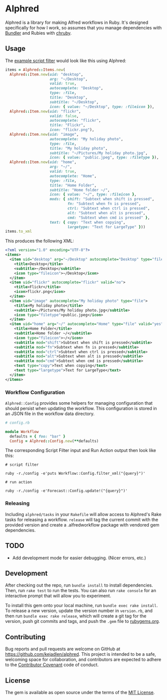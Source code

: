# Alphred

Alphred is a library for making Alfred workflows in Ruby. It's designed
specifically for how I work, so assumes that you manage dependencies with
[Bundler][bundler] and Rubies with [chruby][chruby].

[bundler]: http://bundler.io/
[chruby]: https://github.com/postmodern/chruby

## Usage

The [example script filter][scriptfilter] would look like this using Alphred:

[scriptfilter]: https://www.alfredapp.com/help/workflows/inputs/script-filter/

``` ruby
items = Alphred::Items.new(
  Alphred::Item.new(uid: "desktop",
                    arg: "~/Desktop",
                    valid: true,
                    autocomplete: "Desktop",
                    type: :file,
                    title: "Desktop",
                    subtitle: "~/Desktop",
                    icon: { value: "~/Desktop", type: :fileicon }),
  Alphred::Item.new(uid: "flickr",
                    valid: false,
                    autocomplete: "flickr",
                    title: "Flickr",
                    icon: "flickr.png"),
  Alphred::Item.new(uid: "image",
                    autocomplete: "My holiday photo",
                    type: :file,
                    title: "My holiday photo",
                    subtitle: "~/Pictures/My holiday photo.jpg",
                    icon: { value: "public.jpeg", type: :filetype }),
  Alphred::Item.new(uid: "home",
                    arg: "~/",
                    valid: true,
                    autocomplete: "Home",
                    type: :file,
                    title: "Home Folder",
                    subtitle: "Home folder ~/",
                    icon: { value: "~/", type: :fileicon },
                    mods: { shift: "Subtext when shift is pressed",
                            fn: "Subtext when fn is pressed",
                            ctrl: "Subtext when ctrl is pressed",
                            alt: "Subtext when alt is pressed",
                            cmd: "Subtext when cmd is pressed" },
                    text: { copy: "Text when copying",
                            largetype: "Text for LargeType" }))
items.to_xml
```

This produces the following XML:

``` xml
<?xml version="1.0" encoding="UTF-8"?>
<items>
  <item uid="desktop" arg="~/Desktop" autocomplete="Desktop" type="file" valid="yes">
    <title>Desktop</title>
    <subtitle>~/Desktop</subtitle>
    <icon type="fileicon">~/Desktop</icon>
  </item>
  <item uid="flickr" autocomplete="flickr" valid="no">
    <title>Flickr</title>
    <icon>flickr.png</icon>
  </item>
  <item uid="image" autocomplete="My holiday photo" type="file">
    <title>My holiday photo</title>
    <subtitle>~/Pictures/My holiday photo.jpg</subtitle>
    <icon type="filetype">public.jpeg</icon>
  </item>
  <item uid="home" arg="~/" autocomplete="Home" type="file" valid="yes">
    <title>Home Folder</title>
    <subtitle>Home folder ~/</subtitle>
    <icon type="fileicon">~/</icon>
    <subtitle mod="shift">Subtext when shift is pressed</subtitle>
    <subtitle mod="fn">Subtext when fn is pressed</subtitle>
    <subtitle mod="ctrl">Subtext when ctrl is pressed</subtitle>
    <subtitle mod="alt">Subtext when alt is pressed</subtitle>
    <subtitle mod="cmd">Subtext when cmd is pressed</subtitle>
    <text type="copy">Text when copying</text>
    <text type="largetype">Text for LargeType</text>
  </item>
</items>
```

### Workflow Configuration

`Alphred::Config` provides some helpers for managing configuration that should
persist when updating the workflow. This configuration is stored in an JSON
file in the workflow data directory.

``` ruby
# config.rb

module Workflow
  defaults = { foo: "bar" }
  Config = Alphred::Config.new(**defaults)
```

The corresponding Script Filter input and Run Action output then look like this:

``` shell
# script filter

ruby -r./config -e'puts Workflow::Config.filter_xml("{query}")'
```

``` shell
# run action

ruby -r./config -e'Forecast::Config.update!("{query}")'
```

### Releasing

Including `alphred/tasks` in your `Rakefile` will allow access to Alphred's
Rake tasks for releasing a workflow. `release` will tag the current commit with
the provided version and create a .alfredworkflow package with vendored gem
dependencies.

## TODO

- Add development mode for easier debugging. (Nicer errors, etc.)

## Development

After checking out the repo, run `bundle install` to install dependencies.
Then, run `rake test` to run the tests. You can also run `rake console` for an
interactive prompt that will allow you to experiment.

To install this gem onto your local machine, run `bundle exec rake install`. To
release a new version, update the version number in `version.rb`, and then run
`bundle exec rake release`, which will create a git tag for the version, push
git commits and tags, and push the `.gem` file to
[rubygems.org](https://rubygems.org).

## Contributing

Bug reports and pull requests are welcome on GitHub at
https://github.com/kejadlen/alphred. This project is intended to be a safe,
welcoming space for collaboration, and contributors are expected to adhere to
the [Contributor Covenant](contributor-covenant.org) code of conduct.

## License

The gem is available as open source under the terms of the [MIT
License](http://opensource.org/licenses/MIT).

